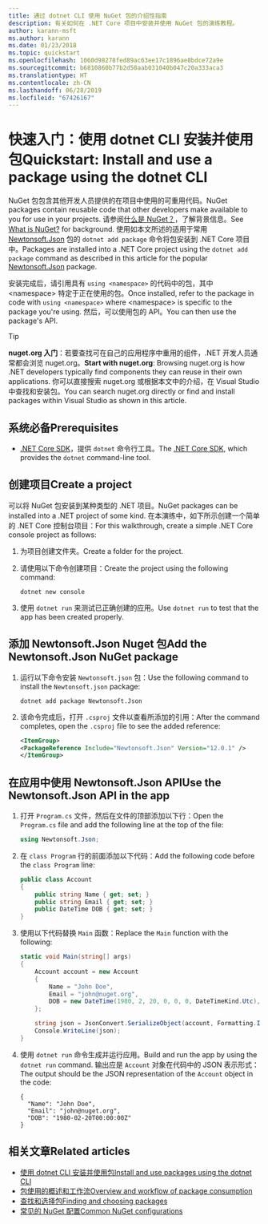 ```yaml
---
title: 通过 dotnet CLI 使用 NuGet 包的介绍性指南
description: 有关如何在 .NET Core 项目中安装并使用 NuGet 包的演练教程。
author: karann-msft
ms.author: karann
ms.date: 01/23/2018
ms.topic: quickstart
ms.openlocfilehash: 1060d98278fed89ac63ee17c1896ae8bdce72a9e
ms.sourcegitcommit: b6810860b77b2d50aab031040b047c20a333aca3
ms.translationtype: HT
ms.contentlocale: zh-CN
ms.lasthandoff: 06/28/2019
ms.locfileid: "67426167"
---
```

# <a name="quickstart-install-and-use-a-package-using-the-dotnet-cli"></a><span data-ttu-id="0bb4a-103">快速入门：使用 dotnet CLI 安装并使用包</span><span class="sxs-lookup"><span data-stu-id="0bb4a-103">Quickstart: Install and use a package using the dotnet CLI</span></span>

<span data-ttu-id="0bb4a-104">NuGet 包包含其他开发人员提供的在项目中使用的可重用代码。</span><span class="sxs-lookup"><span data-stu-id="0bb4a-104">NuGet packages contain reusable code that other developers make available to you for use in your projects.</span></span> <span data-ttu-id="0bb4a-105">请参阅[什么是 NuGet？](../What-is-NuGet.md)，了解背景信息。</span><span class="sxs-lookup"><span data-stu-id="0bb4a-105">See [What is NuGet?](../What-is-NuGet.md) for background.</span></span> <span data-ttu-id="0bb4a-106">使用如本文所述的适用于常用 [Newtonsoft.Json](https://www.nuget.org/packages/Newtonsoft.Json/) 包的 `dotnet add package` 命令将包安装到 .NET Core 项目中。</span><span class="sxs-lookup"><span data-stu-id="0bb4a-106">Packages are installed into a .NET Core project using the `dotnet add package` command as described in this article for the popular [Newtonsoft.Json](https://www.nuget.org/packages/Newtonsoft.Json/) package.</span></span>

<span data-ttu-id="0bb4a-107">安装完成后，请引用具有 `using <namespace>` 的代码中的包，其中 \<namespace\> 特定于正在使用的包。</span><span class="sxs-lookup"><span data-stu-id="0bb4a-107">Once installed, refer to the package in code with `using <namespace>` where \<namespace\> is specific to the package you're using.</span></span> <span data-ttu-id="0bb4a-108">然后，可以使用包的 API。</span><span class="sxs-lookup"><span data-stu-id="0bb4a-108">You can then use the package's API.</span></span>

> [!Tip]
> <span data-ttu-id="0bb4a-109">**nuget.org 入门**：若要查找可在自己的应用程序中重用的组件，.NET 开发人员通常都会浏览 nuget.org。</span><span class="sxs-lookup"><span data-stu-id="0bb4a-109">**Start with nuget.org**: Browsing nuget.org is how .NET developers typically find components they can reuse in their own applications.</span></span> <span data-ttu-id="0bb4a-110">你可以直接搜索 nuget.org 或根据本文中的介绍，在 Visual Studio 中查找和安装包。</span><span class="sxs-lookup"><span data-stu-id="0bb4a-110">You can search nuget.org directly or find and install packages within Visual Studio as shown in this article.</span></span>

## <a name="prerequisites"></a><span data-ttu-id="0bb4a-111">系统必备</span><span class="sxs-lookup"><span data-stu-id="0bb4a-111">Prerequisites</span></span>

- <span data-ttu-id="0bb4a-112">[.NET Core SDK](https://www.microsoft.com/net/download/)，提供 `dotnet` 命令行工具。</span><span class="sxs-lookup"><span data-stu-id="0bb4a-112">The [.NET Core SDK](https://www.microsoft.com/net/download/), which provides the `dotnet` command-line tool.</span></span>

## <a name="create-a-project"></a><span data-ttu-id="0bb4a-113">创建项目</span><span class="sxs-lookup"><span data-stu-id="0bb4a-113">Create a project</span></span>

<span data-ttu-id="0bb4a-114">可以将 NuGet 包安装到某种类型的 .NET 项目。</span><span class="sxs-lookup"><span data-stu-id="0bb4a-114">NuGet packages can be installed into a .NET project of some kind.</span></span> <span data-ttu-id="0bb4a-115">在本演练中，如下所示创建一个简单的 .NET Core 控制台项目：</span><span class="sxs-lookup"><span data-stu-id="0bb4a-115">For this walkthrough, create a simple .NET Core console project as follows:</span></span>

1. <span data-ttu-id="0bb4a-116">为项目创建文件夹。</span><span class="sxs-lookup"><span data-stu-id="0bb4a-116">Create a folder for the project.</span></span>

1. <span data-ttu-id="0bb4a-117">请使用以下命令创建项目：</span><span class="sxs-lookup"><span data-stu-id="0bb4a-117">Create the project using the following command:</span></span>

    ```cli
    dotnet new console
    ```

1. <span data-ttu-id="0bb4a-118">使用 `dotnet run` 来测试已正确创建的应用。</span><span class="sxs-lookup"><span data-stu-id="0bb4a-118">Use `dotnet run` to test that the app has been created properly.</span></span>

## <a name="add-the-newtonsoftjson-nuget-package"></a><span data-ttu-id="0bb4a-119">添加 Newtonsoft.Json Nuget 包</span><span class="sxs-lookup"><span data-stu-id="0bb4a-119">Add the Newtonsoft.Json NuGet package</span></span>

1. <span data-ttu-id="0bb4a-120">运行以下命令安装 `Newtonsoft.json` 包：</span><span class="sxs-lookup"><span data-stu-id="0bb4a-120">Use the following command to install the `Newtonsoft.json` package:</span></span>

    ```cli
    dotnet add package Newtonsoft.Json
    ```

2. <span data-ttu-id="0bb4a-121">该命令完成后，打开 `.csproj` 文件以查看所添加的引用：</span><span class="sxs-lookup"><span data-stu-id="0bb4a-121">After the command completes, open the `.csproj` file to see the added reference:</span></span>

    ```xml
   <ItemGroup>
    <PackageReference Include="Newtonsoft.Json" Version="12.0.1" />
   </ItemGroup>
    ```

## <a name="use-the-newtonsoftjson-api-in-the-app"></a><span data-ttu-id="0bb4a-122">在应用中使用 Newtonsoft.Json API</span><span class="sxs-lookup"><span data-stu-id="0bb4a-122">Use the Newtonsoft.Json API in the app</span></span>

1. <span data-ttu-id="0bb4a-123">打开 `Program.cs` 文件，然后在文件的顶部添加以下行：</span><span class="sxs-lookup"><span data-stu-id="0bb4a-123">Open the `Program.cs` file and add the following line at the top of the file:</span></span>

    ```cs
    using Newtonsoft.Json;
    ```

1. <span data-ttu-id="0bb4a-124">在 `class Program` 行的前面添加以下代码：</span><span class="sxs-lookup"><span data-stu-id="0bb4a-124">Add the following code before the `class Program` line:</span></span>

    ```cs
    public class Account
    {
        public string Name { get; set; }
        public string Email { get; set; }
        public DateTime DOB { get; set; }
    }
    ```

1. <span data-ttu-id="0bb4a-125">使用以下代码替换 `Main` 函数：</span><span class="sxs-lookup"><span data-stu-id="0bb4a-125">Replace the `Main` function with the following:</span></span>

    ```cs
    static void Main(string[] args)
    {
        Account account = new Account
        {
            Name = "John Doe",
            Email = "john@nuget.org",
            DOB = new DateTime(1980, 2, 20, 0, 0, 0, DateTimeKind.Utc),
        };

        string json = JsonConvert.SerializeObject(account, Formatting.Indented);
        Console.WriteLine(json);
    }
    ```

1. <span data-ttu-id="0bb4a-126">使用 `dotnet run` 命令生成并运行应用。</span><span class="sxs-lookup"><span data-stu-id="0bb4a-126">Build and run the app by using the `dotnet run` command.</span></span> <span data-ttu-id="0bb4a-127">输出应是 `Account` 对象在代码中的 JSON 表示形式：</span><span class="sxs-lookup"><span data-stu-id="0bb4a-127">The output should be the JSON representation of the `Account` object in the code:</span></span>

    ```output
    {
      "Name": "John Doe",
      "Email": "john@nuget.org",
      "DOB": "1980-02-20T00:00:00Z"
    }
    ```

## <a name="related-articles"></a><span data-ttu-id="0bb4a-128">相关文章</span><span class="sxs-lookup"><span data-stu-id="0bb4a-128">Related articles</span></span>

- [<span data-ttu-id="0bb4a-129">使用 dotnet CLI 安装并使用包</span><span class="sxs-lookup"><span data-stu-id="0bb4a-129">Install and use packages using the dotnet CLI</span></span>](../consume-packages/install-use-packages-dotnet-cli.md)
- [<span data-ttu-id="0bb4a-130">包使用的概述和工作流</span><span class="sxs-lookup"><span data-stu-id="0bb4a-130">Overview and workflow of package consumption</span></span>](../consume-packages/overview-and-workflow.md)
- [<span data-ttu-id="0bb4a-131">查找和选择包</span><span class="sxs-lookup"><span data-stu-id="0bb4a-131">Finding and choosing packages</span></span>](../consume-packages/finding-and-choosing-packages.md)
- [<span data-ttu-id="0bb4a-132">常见的 NuGet 配置</span><span class="sxs-lookup"><span data-stu-id="0bb4a-132">Common NuGet configurations</span></span>](../consume-packages/configuring-nuget-behavior.md)
